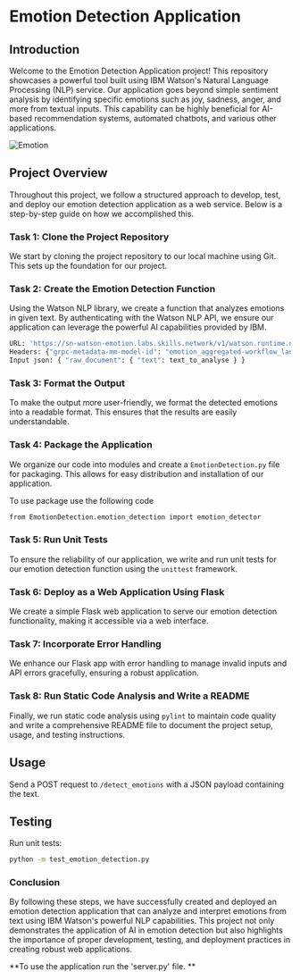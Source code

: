 # Emotion Detection Application

## Introduction
Welcome to the Emotion Detection Application project! This repository showcases a powerful tool built using IBM Watson's Natural Language Processing (NLP) service. Our application goes beyond simple sentiment analysis by identifying specific emotions such as joy, sadness, anger, and more from textual inputs. This capability can be highly beneficial for AI-based recommendation systems, automated chatbots, and various other applications.

![Emotion](https://github.com/anandgunti/Emotion-Detector/assets/25959661/63f0e362-a83f-4dff-bcf3-40d73243e43e)


## Project Overview
Throughout this project, we follow a structured approach to develop, test, and deploy our emotion detection application as a web service. Below is a step-by-step guide on how we accomplished this.

### Task 1: Clone the Project Repository
We start by cloning the project repository to our local machine using Git. This sets up the foundation for our project.

### Task 2: Create the Emotion Detection Function
Using the Watson NLP library, we create a function that analyzes emotions in given text. By authenticating with the Watson NLP API, we ensure our application can leverage the powerful AI capabilities provided by IBM.
```bash
URL: 'https://sn-watson-emotion.labs.skills.network/v1/watson.runtime.nlp.v1/NlpService/EmotionPredict'
Headers: {"grpc-metadata-mm-model-id": "emotion_aggregated-workflow_lang_en_stock"}
Input json: { "raw_document": { "text": text_to_analyse } }
```
### Task 3: Format the Output
To make the output more user-friendly, we format the detected emotions into a readable format. This ensures that the results are easily understandable.


### Task 4: Package the Application
We organize our code into modules and create a `EmotionDetection.py` file for packaging. This allows for easy distribution and installation of our application.

To use package use the following code
```bash
from EmotionDetection.emotion_detection import emotion_detector
```


### Task 5: Run Unit Tests
To ensure the reliability of our application, we write and run unit tests for our emotion detection function using the `unittest` framework.

### Task 6: Deploy as a Web Application Using Flask
We create a simple Flask web application to serve our emotion detection functionality, making it accessible via a web interface.


### Task 7: Incorporate Error Handling
We enhance our Flask app with error handling to manage invalid inputs and API errors gracefully, ensuring a robust application.


### Task 8: Run Static Code Analysis and Write a README
Finally, we run static code analysis using `pylint` to maintain code quality and write a comprehensive README file to document the project setup, usage, and testing instructions.


## Usage
Send a POST request to `/detect_emotions` with a JSON payload containing the text.

## Testing
Run unit tests:
```bash
python -m test_emotion_detection.py
```

### Conclusion
By following these steps, we have successfully created and deployed an emotion detection application that can analyze and interpret emotions from text using IBM Watson's powerful NLP capabilities. This project not only demonstrates the application of AI in emotion detection but also highlights the importance of proper development, testing, and deployment practices in creating robust web applications.

**To use the application run the 'server.py' file. **
